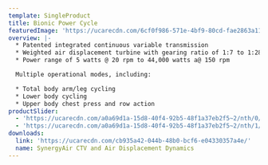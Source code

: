 ```yaml
---
template: SingleProduct
title: Bionic Power Cycle
featuredImage: 'https://ucarecdn.com/6cf0f986-571e-4bf9-80cd-fae2863a111f/'
overview: |-
  * Patented integrated continuous variable transmission
  * Weighted air displacement turbine with gearing ratio of 1:7 to 1:28
  * Power range of 5 watts @ 20 rpm to 44,000 watts a@ 150 rpm

  Multiple operational modes, including:

  * Total body arm/leg cycling
  * Lower body cycling
  * Upper body chest press and row action
productSlider:
  - 'https://ucarecdn.com/a0a69d1a-15d8-40f4-92b5-48f1a37eb2f5~2/nth/0/'
  - 'https://ucarecdn.com/a0a69d1a-15d8-40f4-92b5-48f1a37eb2f5~2/nth/1/'
downloads:
  link: 'https://ucarecdn.com/cb935a42-044b-48b0-bcf6-e04330357a4e/'
  name: SynergyAir CTV and Air Displacement Dynamics
---
```


